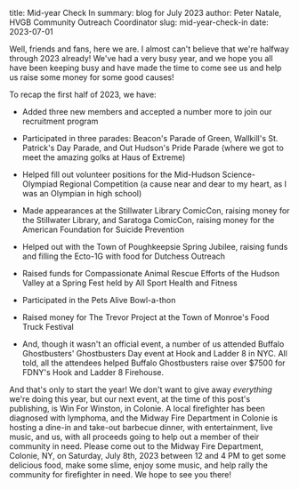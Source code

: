title: Mid-year Check In
summary: blog for July 2023
author: Peter Natale, HVGB Community Outreach Coordinator
slug: mid-year-check-in
date: 2023-07-01

Well, friends and fans, here we are. I almost can't believe that we're halfway through 2023 already! We've had a very busy year, and we hope you all have been keeping busy and have made the time to come see us and help us raise some money for some good causes!

To recap the first half of 2023, we have:

* Added three new members and accepted a number more to join our recruitment program

* Participated in three parades: Beacon's Parade of Green, Wallkill's St. Patrick's Day Parade, and Out Hudson's Pride Parade (where we got to meet the amazing golks at Haus of Extreme)

* Helped fill out volunteer positions for the Mid-Hudson Science-Olympiad Regional Competition (a cause near and dear to my heart, as I was an Olympian in high school)

* Made appearances at the Stillwater Library ComicCon, raising money for the Stillwater Library, and Saratoga ComicCon, raising money for the American Foundation for Suicide Prevention

* Helped out with the Town of Poughkeepsie Spring Jubilee, raising funds and filling the Ecto-1G with food for Dutchess Outreach

* Raised funds for Compassionate Animal Rescue Efforts of the Hudson Valley at a Spring Fest held by All Sport Health and Fitness

* Participated in the Pets Alive Bowl-a-thon

* Raised money for The Trevor Project at the Town of Monroe's Food Truck Festival

* And, though it wasn't an official event, a number of us attended Buffalo Ghostbusters' Ghostbusters Day event at Hook and Ladder 8 in NYC. All told, all the attendees helped Buffalo Ghostbusters raise over $7500 for FDNY's Hook and Ladder 8 Firehouse.


And that's only to start the year! We don't want to give away _everything_ we're doing this year, but our next event, at the time of this post's publishing, is Win For Winston, in Colonie. A local firefighter has been diagnosed with lymphoma, and the Midway Fire Department in Colonie is hosting a dine-in and take-out barbecue dinner, with entertainment, live music, and us, with all proceeds going to help out a member of their community in need. Please come out to the Midway Fire Department, Colonie, NY, on Saturday, July 8th, 2023 between 12 and 4 PM to get some delicious food, make some slime, enjoy some music, and help rally the community for firefighter in need. We hope to see you there!
